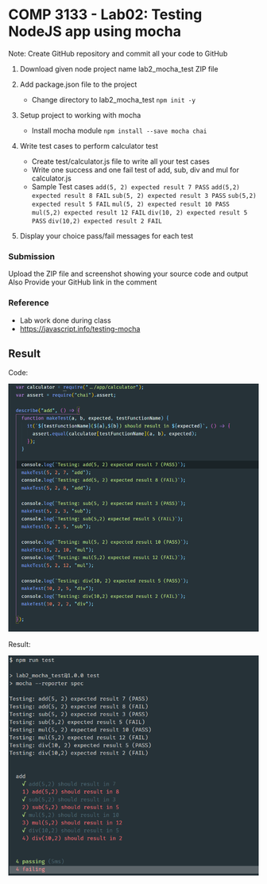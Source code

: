 # COMP 3133 - Lab02: Testing NodeJS app using mocha

Note: Create GitHub repository and commit all your code to GitHub

1) Download given node project name lab2_mocha_test ZIP file
2) Add package.json file to the project
    - Change directory to lab2_mocha_test
      `npm init -y`

3) Setup project to working with mocha
    -	Install mocha module
      `npm install --save mocha chai`

4)	Write test cases to perform calculator test 
    -	Create test/calculator.js file to write all your test cases
    -	Write one success and one fail test of add, sub, div and mul for calculator.js
    -	Sample Test cases
      `add(5, 2) expected result 7 PASS`
      `add(5,2) expected result 8 FAIL`
      `sub(5, 2) expected result 3 PASS`
      `sub(5,2) expected result 5 FAIL`
      `mul(5, 2) expected result 10 PASS`
      `mul(5,2) expected result 12 FAIL`
      `div(10, 2) expected result 5 PASS`
      `div(10,2) expected result 2 FAIL`

5)	Display your choice pass/fail messages for each test

### Submission

Upload the ZIP file and screenshot showing your source code and output
Also Provide your GitHub link in the comment

### Reference
-	Lab work done during class
-	https://javascript.info/testing-mocha

## Result
Code:

<img src="code.png">

Result:

<img src="output.png">